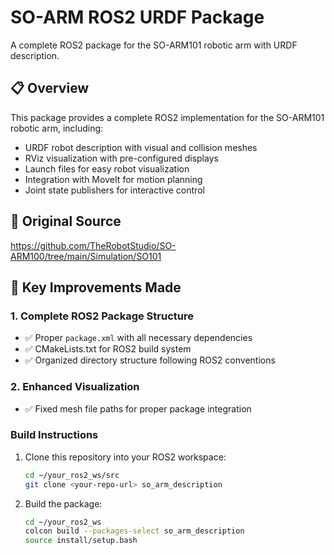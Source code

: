 # SO-ARM ROS2 URDF Package

A complete ROS2 package for the SO-ARM101 robotic arm with URDF description.

## 📋 Overview

This package provides a complete ROS2 implementation for the SO-ARM101 robotic arm, including:
- URDF robot description with visual and collision meshes
- RViz visualization with pre-configured displays
- Launch files for easy robot visualization
- Integration with MoveIt for motion planning
- Joint state publishers for interactive control

## 🎯 Original Source
https://github.com/TheRobotStudio/SO-ARM100/tree/main/Simulation/SO101


## 🚀 Key Improvements Made

### 1. **Complete ROS2 Package Structure**
- ✅ Proper `package.xml` with all necessary dependencies
- ✅ CMakeLists.txt for ROS2 build system
- ✅ Organized directory structure following ROS2 conventions

### 2. **Enhanced Visualization**
- ✅ Fixed mesh file paths for proper package integration


### Build Instructions
1. Clone this repository into your ROS2 workspace:
   ```bash
   cd ~/your_ros2_ws/src
   git clone <your-repo-url> so_arm_description
   ```

2. Build the package:
   ```bash
   cd ~/your_ros2_ws
   colcon build --packages-select so_arm_description
   source install/setup.bash
   ```